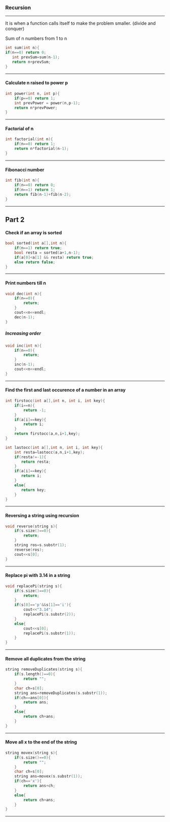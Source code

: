 ### Recursion 

---

It is when a function calls itself to make the problem smaller. (divide and conquer)

Sum of n numbers from 1 to n

```cpp
int sum(int n){
if(n==0) return 0;
   int prevSum=sum(n-1);
   return n+prevSum;
}
```

---

#### Calculate n raised to power p

```cpp
int power(int n, int p){
    if(p==0) return 1;
    int prevPower = power(n,p-1);
    return n*prevPower; 
}
```

---

#### Factorial of n

```cpp
int factorial(int n){
    if(n==0) return 1;
    return n*factorial(n-1);
}
```

---

#### Fibonacci number

```cpp
int fib(int n){
    if(n==0) return 0;
    if(n==1) return 1;
    return fib(n-1)+fib(n-2);
}
```

---

## Part 2

#### Check if an array is sorted

```cpp
bool sorted(int a[],int n){
    if(n==1) return true;
    bool resta = sorted(a+1,n-1);
    if(a[0]<a[1] && resta) return true;
    else return false;
}
```

---

#### Print numbers till n

```cpp
void dec(int n){
    if(n==0){
        return;
    }
    cout<<n<<endl;
    dec(n-1);
}
```

##### Increasing order

```cpp
void inc(int n){
    if(n==0){
        return;
    }
    inc(n-1);
    cout<<n<<endl;
}
```

---

#### Find the first and last occurence of a number in an array

```cpp
int firstocc(int a[],int n, int i, int key){
    if(i==n){
        return -1;
    }
    if(a[i]==key){
        return i;
    }
    return firstocc(a,n,i+1,key);
}
```

```cpp
int lastocc(int a[],int n, int i, int key){
    int resta=lastocc(a,n,i+1,key);
    if(resta!=-1){
       return resta;
    }
    if(a[i]==key){
       return i;
    }
    else{
       return key;
    }
}
```

---

#### Reversing a string using recursion

```cpp
void reverse(string s){
    if(s.size()==0){
        return;
    }
    string ros=s.substr(1);
    reverse(ros);
    cout<<s[0];
}
```

---

#### Replace pi with 3.14 in a string 

```cpp
void replacePi(string s){
    if(s.size()==0){
        return;
    }
    if(s[0]=='p'&&s[1]=='i'){
        cout<<"3.14";
        replacePi(s.substr(2));
    }
    else{
        cout<<s[0];
        replacePi(s.substr(1));
    }
}
```

---

#### Remove all duplicates from the string

```cpp
string removeDuplicates(string s){
    if(s.length()==0){
        return "";
    }
    char ch=s[0];
    string ans=removeDuplicates(s.substr(1));
    if(ch==ans[0]){
        return ans;
    }
    else{
        return ch+ans;
    }
}
```

---

#### Move all x to the end of the string

```cpp
string movex(string s){
    if(s.size()==0){
        return "";
    }
    char ch=s[0];
    string ans=movex(s.substr(1));
    if(ch=='x'){
        return ans+ch;
    }
    else{
        return ch+ans;
    }
}
```

---




